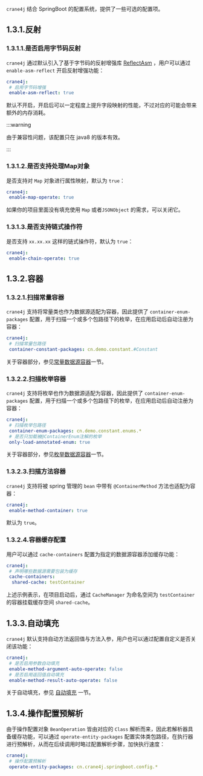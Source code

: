 `crane4j` 结合 SpringBoot 的配置系统，提供了一些可选的配置项。

## 1.3.1.反射

### 1.3.1.1.是否启用字节码反射

`crane4j` 通过默认引入了基于字节码的反射增强库 [ReflectAsm](https://github.com/EsotericSoftware/reflectasm) ，用户可以通过  `enable-asm-reflect` 开启反射增强功能：

~~~yml
crane4j:
 # 启用字节码增强
 enable-asm-reflect: true
~~~

默认不开启，开启后可以一定程度上提升字段映射的性能，不过对应的可能会带来额外的内存消耗。

:::warning

由于兼容性问题，该配置只在 java8 的版本有效。

:::

### 1.3.1.2.是否支持处理Map对象

是否支持对 `Map` 对象进行属性映射，默认为 `true`：

~~~yml
crane4j:
 enable-map-operate: true
~~~

如果你的项目里面没有填充使用 `Map` 或者`JSONObject` 的需求，可以关闭它。

### 1.3.1.3.是否支持链式操作符

是否支持 `xx.xx.xx` 这样的链式操作符，默认为 `true`：

~~~yml
crane4j:
 enable-chain-operate: true
~~~

## 1.3.2.容器

### 1.3.2.1.扫描常量容器

`crane4j` 支持将常量类也作为数据源适配为容器，因此提供了 `container-enum-packages` 配置，用于扫描一个或多个包路径下的枚举，在应用启动后自动注册为容器：

```yml
crane4j:
 # 扫描常量包路径
 container-constant-packages: cn.demo.constant.#Constant
```

关于容器部分，参见[常量数据源容器](./../datasource/2.3.常量容器.md)一节。

### 1.3.2.2.扫描枚举容器

`crane4j` 支持将枚举也作为数据源适配为容器，因此提供了 `container-enum-packages` 配置，用于扫描一个或多个包路径下的枚举，在应用启动后自动注册为容器：

```yml
crane4j:
 # 扫描枚举包路径
 container-enum-packages: cn.demo.constant.enums.*
 # 是否只加载被@ContainerEnum注解的枚举
 only-load-annotated-enum: true
```

关于容器部分，参见[枚举数据源容器](./../datasource/2.2.枚举容器.md)一节。

### 1.3.2.3.扫描方法容器

`crane4j` 支持将被 spring 管理的 `bean` 中带有 `@ContainerMethod` 方法也适配为容器：

~~~yaml
crane4j:
 enable-method-container: true
~~~

默认为 `true`。

### 1.3.2.4.容器缓存配置

用户可以通过 `cache-containers` 配置为指定的数据源容器添加缓存功能：

~~~yml
crane4j:
 # 声明哪些数据源需要包装为缓存
 cache-containers:
  shared-cache: testContainer
~~~

上述示例表示，在项目启动后，通过 `CacheManager` 为命名空间为 `testContainer` 的容器挂载缓存空间 `shared-cache`。

## 1.3.3.自动填充

`crane4j` 默认支持自动方法返回值与方法入参，用户也可以通过配置自定义是否关闭该功能：

~~~yml
crane4j:  
 # 是否启用参数自动填充
 enable-method-argument-auto-operate: false
 # 是否启用返回值自动填充
 enable-method-result-auto-operate: false
~~~

关于自动填充，参见 [自动填充](./../execute/4.2.自动填充.md) 一节。

## 1.3.4.操作配置预解析

由于操作配置对象 `BeanOperation` 皆由对应的 `Class` 解析而来，因此若解析器具备缓存功能，可以通过 `operate-entity-packages` 配置实体类包路径，在执行器进行预解析，从而在后续调用时略过配置解析步骤，加快执行速度：

~~~yml
crane4j:
 # 操作配置预解析
 operate-entity-packages: cn.crane4j.springboot.config.*
~~~


